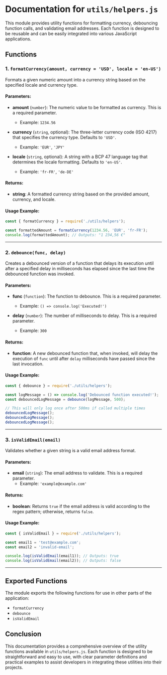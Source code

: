 # Documentation for `utils/helpers.js`

This module provides utility functions for formatting currency, debouncing function calls, and validating email addresses. Each function is designed to be reusable and can be easily integrated into various JavaScript applications.

## Functions

### 1. `formatCurrency(amount, currency = 'USD', locale = 'en-US')`

Formats a given numeric amount into a currency string based on the specified locale and currency type.

#### Parameters:
- **amount** (`number`): The numeric value to be formatted as currency. This is a required parameter.
  - Example: `1234.56`
  
- **currency** (`string`, optional): The three-letter currency code (ISO 4217) that specifies the currency type. Defaults to `'USD'`.
  - Example: `'EUR'`, `'JPY'`
  
- **locale** (`string`, optional): A string with a BCP 47 language tag that determines the locale formatting. Defaults to `'en-US'`.
  - Example: `'fr-FR'`, `'de-DE'`

#### Returns:
- **string**: A formatted currency string based on the provided amount, currency, and locale.

#### Usage Example:
```javascript
const { formatCurrency } = require('./utils/helpers');

const formattedAmount = formatCurrency(1234.56, 'EUR', 'fr-FR');
console.log(formattedAmount); // Outputs: "1 234,56 €"
```

---

### 2. `debounce(func, delay)`

Creates a debounced version of a function that delays its execution until after a specified delay in milliseconds has elapsed since the last time the debounced function was invoked.

#### Parameters:
- **func** (`function`): The function to debounce. This is a required parameter.
  - Example: `() => console.log('Executed!')`
  
- **delay** (`number`): The number of milliseconds to delay. This is a required parameter.
  - Example: `300`

#### Returns:
- **function**: A new debounced function that, when invoked, will delay the execution of `func` until after `delay` milliseconds have passed since the last invocation.

#### Usage Example:
```javascript
const { debounce } = require('./utils/helpers');

const logMessage = () => console.log('Debounced function executed!');
const debouncedLogMessage = debounce(logMessage, 500);

// This will only log once after 500ms if called multiple times
debouncedLogMessage();
debouncedLogMessage();
debouncedLogMessage();
```

---

### 3. `isValidEmail(email)`

Validates whether a given string is a valid email address format.

#### Parameters:
- **email** (`string`): The email address to validate. This is a required parameter.
  - Example: `'example@example.com'`

#### Returns:
- **boolean**: Returns `true` if the email address is valid according to the regex pattern; otherwise, returns `false`.

#### Usage Example:
```javascript
const { isValidEmail } = require('./utils/helpers');

const email1 = 'test@example.com';
const email2 = 'invalid-email';

console.log(isValidEmail(email1)); // Outputs: true
console.log(isValidEmail(email2)); // Outputs: false
```

---

## Exported Functions

The module exports the following functions for use in other parts of the application:

- `formatCurrency`
- `debounce`
- `isValidEmail`

## Conclusion

This documentation provides a comprehensive overview of the utility functions available in `utils/helpers.js`. Each function is designed to be straightforward and easy to use, with clear parameter definitions and practical examples to assist developers in integrating these utilities into their projects.